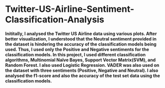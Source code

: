 # Twitter-US-Airline-Sentiment-Classification-Analysis
#### Inititally, I analysed  the Twitter US Airline data using various plots. After better visualization, I understood that the Neutral sentiment provided in the dataset is hindering the accuracy of the classification models being used. Thus, I used only the Positive and Negative sentiments for the classification models. In this project, I used different classification algorithms, Multinomial Naïve Bayes, Support Vector Matrix(SVM), and Random Forest. I also used Logistic Regression. VADER was also used on the dataset with three sentiments (Positive, Negative and Neutral). I also  analysed the f1-score and also the accuracy of the test set data using the classification models. 
